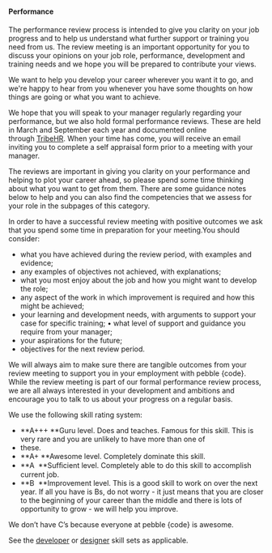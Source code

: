 #### Performance

#### 

 

The performance review process is intended to give you clarity on your job progress and to help us understand what further support or training you need from us. The review meeting is an important opportunity for you to discuss your opinions on your job role, performance, development and training needs and we hope you will be prepared to contribute your views.

We want to help you develop your career wherever you want it to go, and we're happy to hear from you whenever you have some thoughts on how things are going or what you want to achieve.

We hope that you will speak to your manager regularly regarding your performance, but we also hold formal performance reviews. These are held in March and September each year and documented online through [TribeHR](https://www.google.com/url?q=https%3A%2F%2Fpebblecode.mytribehr.com&sa=D&sntz=1&usg=AFrqEzd0887hZhmOeC9cGY7GjbroLxYFMw). When your time has come, you will receive an email inviting you to complete a self appraisal form prior to a meeting with your manager.

The reviews are important in giving you clarity on your performance and helping to plot your career ahead, so please spend some time thinking about what you want to get from them. There are some guidance notes below to help and you can also find the competencies that we assess for your role in the subpages of this category.

In order to have a successful review meeting with positive outcomes we ask that you spend some time in preparation for your meeting.You should consider: 

- what you have achieved during the review period, with examples and evidence;
- any examples of objectives not achieved, with explanations;
- what you most enjoy about the job and how you might want to develop the role;
- any aspect of the work in which improvement is required and how this might be achieved;
- your learning and development needs, with arguments to support your case for specific training; • what level of support and guidance you require from your manager;
- your aspirations for the future;
- objectives for the next review period.

We will always aim to make sure there are tangible outcomes from your review meeting to support you in your employment with pebble {code}. While the review meeting is part of our formal performance review process, we are all always interested in your development and ambitions and encourage you to talk to us about your progress on a regular basis.

We use the following skill rating system:

- **A+++ **Guru level. Does and teaches. Famous for this skill. This is very rare and you are unlikely to have more than one of 
- these. 
- **A+ **Awesome level. Completely dominate this skill.
- **A  **Sufﬁcient level. Completely able to do this skill to accomplish current job. 
- **B  **Improvement level. This is a good skill to work on over the next year. If all you have is Bs, do not worry - it just means that you are closer to the beginning of your career than the middle and there is lots of opportunity to grow - we will help you improve. 

We don’t have C’s because everyone at pebble {code} is awesome.

See the [developer](https://sites.google.com/a/pebblecode.com/wiki/people/performance/developer-competencies) or [designer](https://sites.google.com/a/pebblecode.com/wiki/people/performance/designer-competencies) skill sets as applicable. 

